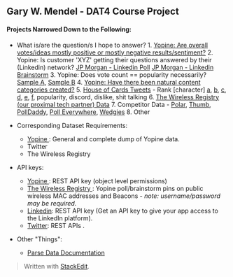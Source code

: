 
## Gary W. Mendel - DAT4 Course Project
#### **Projects Narrowed Down to the Following:**
  
* What is/are the question/s I hope to answer? 
      1.  [Yopine:  Are overall votes/ideas mostly positive or mostly negative results/sentiment?](http://poll.yopine.com/pollShare/1420601686652)
      2.  Yopine:  Is customer 'XYZ' getting their questions answered by their (Linkedin) network?
      [JP Morgan - Linkedin Poll](https://www.dropbox.com/s/m4waxij6do0dgqd/JPM1.PNG?dl=0)
      [JP Morgan - Linkedin Brainstorm](https://www.dropbox.com/s/w0vdom3mse95yse/JPM2.png?dl=0)
      3. Yopine:  Does vote count == popularity necessarily? [Sample A](http://poll.yopine.com/pollShare/1409223299086), [Sample B](http://poll.yopine.com/pollShare/1409223299087)
      4. [Yopine:  Have there been natural content categories created?](http://poll.yopine.com/pollShare/1420655803980)
      5. [House of Cards Tweets](https://twitter.com/HouseofCards) - Rank [character] [a](https://twitter.com/KevinSpacey), [b](https://twitter.com/RealRobinWright), [c](https://twitter.com/michaeljkellyjr), [d](https://twitter.com/sakinajaff), [e](https://twitter.com/_KateMara), [f](https://twitter.com/RachieBros),  popularity, discord, dislike, shit talking
      6. [The Wireless Registry (our proximal tech partner) Data](https://wirelessregistry.com/)
      7. Competitor Data - [Polar](http://www.polarb.com/), [Thumb](http://thumb.it/), [PollDaddy](https://polldaddy.com/), [Poll Everywhere](http://www.polleverywhere.com/), [Wedgies](https://www.wedgies.com/)
      8. Other
     
* Corresponding Dataset Requirements:
     * [Yopine ](https://www.dropbox.com/s/3pu65kxv9sg10c3/Yopine-Dump1.csv?dl=0): General and complete dump of Yopine data.
     * Twitter
     * The Wireless Registry

* API keys:
     * [Yopine ](https://www.dropbox.com/s/bf59n1e47a1o3we/APIKEY.rtf?dl=0): REST API key (object level permissions)
     * [The Wireless Registry ](https://wirelessregistry.com/wns_controller_partners): Yopine poll/brainstorm pins on public wireless MAC addresses and Beacons - *note: username/password may be required.*
     * [Linkedin](https://www.linkedin.com/secure/developer?newapp=): REST API key (Get an API key to give your app access to the LinkedIn platform).
     * [Twitter](https://dev.twitter.com/rest/public): REST APIs .
     
* Other "Things":
     * [Parse Data Documentation ](https://parse.com/docs/data#data_security)



> Written with [StackEdit](https://stackedit.io/).
